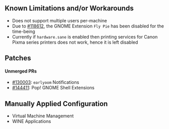 ## Known Limitations and/or Workarounds
+ Does not support multiple users per-machine
+ Due to [#118612](https://github.com/NixOS/nixpkgs/issues/118612), the GNOME Extension `Fly Pie` has been disabled for the time-being
+ Currently if `hardware.sane` is enabled then printing services for Canon Pixma series printers does not work, hence it is left disabled

## Patches
#### Unmerged PRs
+ [#130003](https://github.com/NixOS/nixpkgs/pull/130003): `earlyoom` Notifications
+ [#144411](https://github.com/NixOS/nixpkgs/pull/144411): Pop! GNOME Shell Extensions

## Manually Applied Configuration
+ Virtual Machine Management
+ WINE Applications